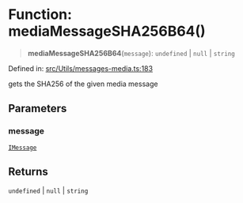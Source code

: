 # Function: mediaMessageSHA256B64()

> **mediaMessageSHA256B64**(`message`): `undefined` \| `null` \| `string`

Defined in: [src/Utils/messages-media.ts:183](https://github.com/Fokusdotid/Baileys/blob/4cdf75fe48f9b13e8084d341633612ce49e934bd/src/Utils/messages-media.ts#L183)

gets the SHA256 of the given media message

## Parameters

### message

[`IMessage`](../namespaces/proto/interfaces/IMessage.md)

## Returns

`undefined` \| `null` \| `string`
